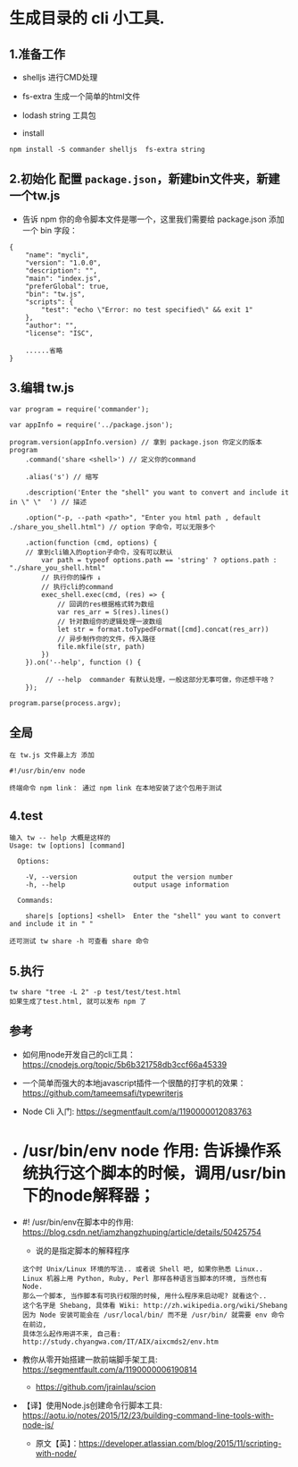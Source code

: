 # 生成目录的 cli 小工具.

## 1.准备工作
- shelljs 进行CMD处理
- fs-extra 生成一个简单的html文件
- lodash  string 工具包

- install
```
npm install -S commander shelljs  fs-extra string
```

## 2.初始化 配置 `package.json`，新建bin文件夹，新建一个tw.js

- 告诉 npm 你的命令脚本文件是哪一个，这里我们需要给 package.json 添加一个 bin 字段：

```
{
    "name": "mycli",
    "version": "1.0.0",
    "description": "",
    "main": "index.js",
    "preferGlobal": true,
    "bin": "tw.js",
    "scripts": {
        "test": "echo \"Error: no test specified\" && exit 1"
    },
    "author": "",
    "license": "ISC",
    
    ......省略
}
```

## 3.编辑 tw.js
```
var program = require('commander');

var appInfo = require('../package.json');

program.version(appInfo.version) // 拿到 package.json 你定义的版本
program
    .command('share <shell>') // 定义你的command

    .alias('s') // 缩写

    .description('Enter the "shell" you want to convert and include it in \" \"  ') // 描述

    .option("-p, --path <path>", "Enter you html path , default ./share_you_shell.html") // option 字命令，可以无限多个

    .action(function (cmd, options) {
    // 拿到cli输入的option子命令，没有可以默认
        var path = typeof options.path == 'string' ? options.path : "./share_you_shell.html"
        // 执行你的操作 ↓
        // 执行cli的command
        exec_shell.exec(cmd, (res) => {
            // 回调的res根据格式转为数组
            var res_arr = S(res).lines()
            // 针对数组你的逻辑处理一波数组
            let str = format.toTypedFormat([cmd].concat(res_arr))
            // 异步制作你的文件，传入路径
            file.mkfile(str, path)
        })
    }).on('--help', function () {

         // --help  commander 有默认处理，一般这部分无事可做，你还想干啥？
    });

program.parse(process.argv);
```

## 全局

```
在 tw.js 文件最上方 添加 

#!/usr/bin/env node

终端命令 npm link： 通过 npm link 在本地安装了这个包用于测试

```

## 4.test
```
输入 tw -- help 大概是这样的
Usage: tw [options] [command]

  Options:

    -V, --version              output the version number
    -h, --help                 output usage information

  Commands:

    share|s [options] <shell>  Enter the "shell" you want to convert and include it in " "

还可测试 tw share -h 可查看 share 命令
```



## 5.执行
```
tw share "tree -L 2" -p test/test/test.html
如果生成了test.html, 就可以发布 npm 了

```



## 参考
- 如何用node开发自己的cli工具： https://cnodejs.org/topic/5b6b321758db3ccf66a45339
- 一个简单而强大的本地javascript插件一个很酷的打字机的效果：https://github.com/tameemsafi/typewriterjs

- Node Cli 入门: https://segmentfault.com/a/1190000012083763
- # /usr/bin/env node 作用: 告诉操作系统执行这个脚本的时候，调用/usr/bin下的node解释器；

- #! /usr/bin/env在脚本中的作用: https://blog.csdn.net/iamzhangzhuping/article/details/50425754
  - 说的是指定脚本的解释程序
  ```
  这个时 Unix/Linux 环境的写法.. 或者说 Shell 吧, 如果你熟悉 Linux..
  Linux 机器上用 Python, Ruby, Perl 那样各种语言当脚本的环境, 当然也有 Node.
  那么一个脚本, 当作脚本有可执行权限的时候, 用什么程序来启动呢? 就看这个..
  这个名字是 Shebang, 具体看 Wiki: http://zh.wikipedia.org/wiki/Shebang
  因为 Node 安装可能会在 /usr/local/bin/ 而不是 /usr/bin/ 就需要 env 命令在前边,
  具体怎么起作用讲不来, 自己看: http://study.chyangwa.com/IT/AIX/aixcmds2/env.htm
  ```

- 教你从零开始搭建一款前端脚手架工具: https://segmentfault.com/a/1190000006190814
  - https://github.com/jrainlau/scion
- 【译】使用Node.js创建命令行脚本工具: https://aotu.io/notes/2015/12/23/building-command-line-tools-with-node-js/
  - 原文【英】：https://developer.atlassian.com/blog/2015/11/scripting-with-node/
